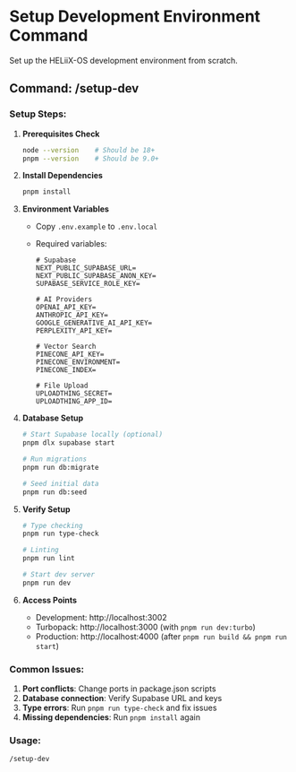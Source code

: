 # Setup Development Environment Command

Set up the HELiiX-OS development environment from scratch.

## Command: /setup-dev

### Setup Steps:

1. **Prerequisites Check**

   ```bash
   node --version    # Should be 18+
   pnpm --version    # Should be 9.0+
   ```

2. **Install Dependencies**

   ```bash
   pnpm install
   ```

3. **Environment Variables**
   - Copy `.env.example` to `.env.local`
   - Required variables:

     ```
     # Supabase
     NEXT_PUBLIC_SUPABASE_URL=
     NEXT_PUBLIC_SUPABASE_ANON_KEY=
     SUPABASE_SERVICE_ROLE_KEY=

     # AI Providers
     OPENAI_API_KEY=
     ANTHROPIC_API_KEY=
     GOOGLE_GENERATIVE_AI_API_KEY=
     PERPLEXITY_API_KEY=

     # Vector Search
     PINECONE_API_KEY=
     PINECONE_ENVIRONMENT=
     PINECONE_INDEX=

     # File Upload
     UPLOADTHING_SECRET=
     UPLOADTHING_APP_ID=
     ```

4. **Database Setup**

   ```bash
   # Start Supabase locally (optional)
   pnpm dlx supabase start

   # Run migrations
   pnpm run db:migrate

   # Seed initial data
   pnpm run db:seed
   ```

5. **Verify Setup**

   ```bash
   # Type checking
   pnpm run type-check

   # Linting
   pnpm run lint

   # Start dev server
   pnpm run dev
   ```

6. **Access Points**
   - Development: http://localhost:3002
   - Turbopack: http://localhost:3000 (with `pnpm run dev:turbo`)
   - Production: http://localhost:4000 (after `pnpm run build && pnpm run start`)

### Common Issues:

1. **Port conflicts**: Change ports in package.json scripts
2. **Database connection**: Verify Supabase URL and keys
3. **Type errors**: Run `pnpm run type-check` and fix issues
4. **Missing dependencies**: Run `pnpm install` again

### Usage:

```
/setup-dev
```
